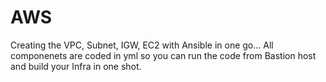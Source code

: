 # AWS
Creating the VPC, Subnet, IGW, EC2 with Ansible in one go...
All componenets are coded in yml so you can run the code from Bastion host and build your Infra in one shot. 
